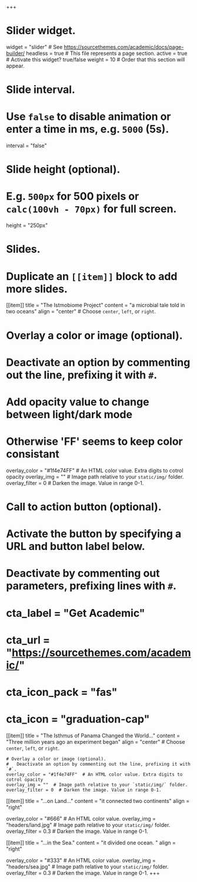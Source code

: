 +++
# Slider widget.
widget = "slider"  # See https://sourcethemes.com/academic/docs/page-builder/
headless = true  # This file represents a page section.
active = true  # Activate this widget? true/false
weight = 10  # Order that this section will appear.

# Slide interval.
# Use `false` to disable animation or enter a time in ms, e.g. `5000` (5s).
interval = "false"

# Slide height (optional).
# E.g. `500px` for 500 pixels or `calc(100vh - 70px)` for full screen.
height = "250px"

# Slides.
# Duplicate an `[[item]]` block to add more slides.
[[item]]
  title = "The Istmobiome Project"
  content = "a microbial tale told in two oceans"
  align = "center"  # Choose `center`, `left`, or `right`.

  # Overlay a color or image (optional).
  #   Deactivate an option by commenting out the line, prefixing it with `#`.
  # Add opacity value to change between light/dark mode
  # Otherwise 'FF' seems to keep color consistant
  overlay_color = "#1f4e74FF"  # An HTML color value. Extra digits to cotrol opacity
  overlay_img = ""  # Image path relative to your `static/img/` folder.
  overlay_filter = 0  # Darken the image. Value in range 0-1.

  # Call to action button (optional).
  #   Activate the button by specifying a URL and button label below.
  #   Deactivate by commenting out parameters, prefixing lines with `#`.
  # cta_label = "Get Academic"
  # cta_url = "https://sourcethemes.com/academic/"
  # cta_icon_pack = "fas"
  # cta_icon = "graduation-cap"

  [[item]]
    title = "The Isthmus of Panama Changed the World..."
    content = "Three million years ago an experiment began"
    align = "center"  # Choose `center`, `left`, or `right`.

    # Overlay a color or image (optional).
    #   Deactivate an option by commenting out the line, prefixing it with `#`.
    overlay_color = "#1f4e74FF"  # An HTML color value. Extra digits to cotrol opacity
    overlay_img = ""  # Image path relative to your `static/img/` folder.
    overlay_filter = 0  # Darken the image. Value in range 0-1.

[[item]]
  title = "...on Land..."
  content = "it connected two continents"
  align = "right"

  overlay_color = "#666"  # An HTML color value.
  overlay_img = "headers/land.jpg"  # Image path relative to your `static/img/` folder.
  overlay_filter = 0.3  # Darken the image. Value in range 0-1.

[[item]]
  title = "...in the Sea."
  content = "it divided one ocean. "
  align = "right"

  overlay_color = "#333"  # An HTML color value.
  overlay_img = "headers/sea.jpg"  # Image path relative to your `static/img/` folder.
  overlay_filter = 0.3  # Darken the image. Value in range 0-1.
+++
